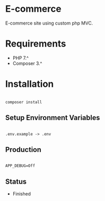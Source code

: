 # E-commerce
E-commerce site using custom php MVC.

# Requirements

- PHP 7.^
- Composer 3.^

# Installation

```

composer install

```

## Setup Environment Variables

```

.env.example -> .env

```

## Production

```

APP_DEBUG=Off

```
## Status

- Finished
